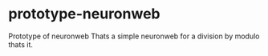 # prototype-neuronweb
Prototype of neuronweb
Thats a simple neuronweb for a division by modulo 
thats it.

